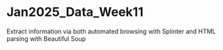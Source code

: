 # Jan2025_Data_Week11
Extract information via both automated browsing with Splinter and HTML parsing with Beautiful Soup
